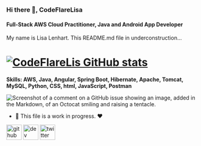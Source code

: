 ### Hi there 👋, CodeFlareLisa
#### Full-Stack AWS Cloud Practitioner, Java and Android App Developer

My name is Lisa Lenhart. This README.md file in underconstruction...

# [![CodeFlareLis GitHub stats](https://github-readme-stats.vercel.app/api?username=codeflarelisa)](https://github.com/anuraghazra/github-readme-stats)

<strong>Skills: AWS, Java, Angular, Spring Boot, Hibernate, Apache, Tomcat, MySQL, Python, CSS, html, JavaScript, Postman</strong>


![Screenshot of a comment on a GitHub issue showing an image, added in the Markdown, of an Octocat smiling and raising a tentacle.](https://myoctocat.com/assets/images/base-octocat.svg)


- 🔭 This file is a work in progress. :heart:

[<img src='https://cdn.jsdelivr.net/npm/simple-icons@3.0.1/icons/github.svg' alt='github' height='40'>](https://github.com/CodeFlareLisa)  [<img src='https://cdn.jsdelivr.net/npm/simple-icons@3.0.1/icons/dev-dot-to.svg' alt='dev' height='40'>](https://dev.to/@CodeFlareLisa)  [<img src='https://cdn.jsdelivr.net/npm/simple-icons@3.0.1/icons/twitter.svg' alt='twitter' height='40'>](https://twitter.com/https://twitter.com/CodeFlareLisa)  








